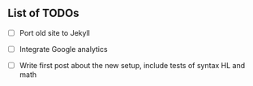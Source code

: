## List of TODOs

- [ ] Port old site to Jekyll
- [ ] Integrate Google analytics
- [ ] Write first post about the new setup, include tests of syntax HL and math

